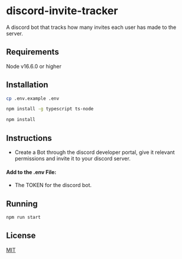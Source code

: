 # discord-invite-tracker

A discord bot that tracks how many invites each user has made to the server.

## Requirements

Node v16.6.0 or higher
## Installation

```bash
cp .env.example .env
```

```bash
npm install -g typescript ts-node
```

```bash
npm install
```

## Instructions

- Create a Bot through the discord developer portal, give it relevant permissions and invite it to your discord server.

#### Add to the .env File:

- The TOKEN for the discord bot.

## Running

```bash
npm run start
```

## License
[MIT](https://choosealicense.com/licenses/mit/)